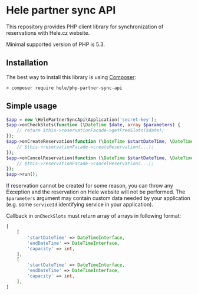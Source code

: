 # Hele partner sync API

This repository provides PHP client library for synchronization of reservations with Hele.cz website.

Minimal supported version of PHP is 5.3.

## Installation

The best way to install this library is using [Composer](http://getcomposer.org/):

```
> composer require hele/php-partner-sync-api
```

## Simple usage

```php
$app = new \HelePartnerSyncApi\Application('secret-key');
$app->onCheckSlots(function (\DateTime $date, array $parameters) {
    // return $this->reservationFacade->getFreeSlots($date);
});
$app->onCreateReservation(function (\DateTime $startDateTime, \DateTime $endDateTime, $quantity, array $parameters) {
    // $this->reservationFacade->createReservation(...);
});
$app->onCancelReservation(function (\DateTime $startDateTime, \DateTime $endDateTime, $quantity, array $parameters) {
    // $this->reservationFacade->cancelReservation(...);
});
$app->run();
```

If reservation cannot be created for some reason, you can throw any Exception and the reservation on Hele website will not be performed.
The `$parameters` argument may contain custom data needed by your application (e.g. some `serviceId` identifying service in your application).

Callback in `onCheckSlots` must return array of arrays in following format:

```php
[
    [
        'startDateTime' => DateTimeInterface,
        'endDateTime' => DateTimeInterface,
        'capacity' => int,
    ],
    [
        'startDateTime' => DateTimeInterface,
        'endDateTime' => DateTimeInterface,
        'capacity' => int,
    ],
]
```
